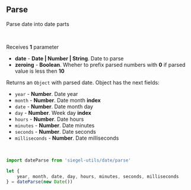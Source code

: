 ## Parse

Parse date into date parts

<br />

Receives **1** parameter
- **date** - **Date | Number | String**. Date to parse
- **zeroing** - **Boolean**. Wheher to prefix parsed numbers with **0** if parsed value is less then **10**

Returns an `Object` with parsed date. Object has the next fields:
- `year` - **Number**. Date year
- `month` - **Number**. Date month **index**
- `date` - **Number**. Date month day
- `day` - **Number**. Week day **index**
- `hours` - **Number**. Date hours
- `minutes` - **Number**. Date minutes
- `seconds` - **Number**. Date seconds
- `milliseconds` - **Number**. Date milliseconds

<br />

```js
import dateParse from 'siegel-utils/date/parse'

let {
    year, month, date, day, hours, minutes, seconds, milliseconds
} = dateParse(new Date())
```